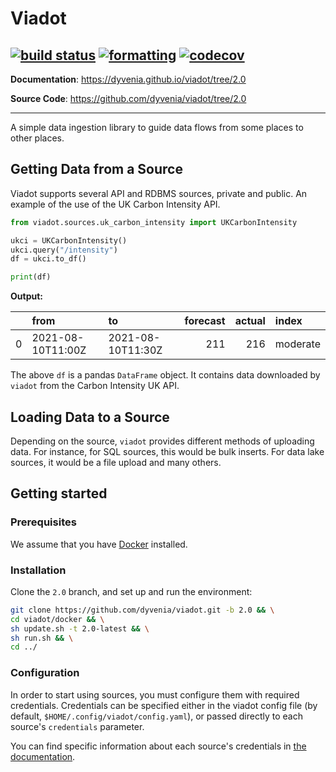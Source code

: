 # Viadot
[![build status](https://github.com/dyvenia/viadot/actions/workflows/build.yml/badge.svg)](https://github.com/dyvenia/viadot/actions/workflows/build.yml)
[![formatting](https://img.shields.io/badge/code%20style-black-000000.svg)](https://github.com/psf/black)
[![codecov](https://codecov.io/gh/Trymzet/dyvenia/branch/main/graph/badge.svg?token=k40ALkXbNq)](https://codecov.io/gh/Trymzet/dyvenia)
---

**Documentation**: <a href="https://dyvenia.github.io/viadot/tree/2.0" target="_blank">https://dyvenia.github.io/viadot/tree/2.0</a>

**Source Code**: <a href="https://github.com/dyvenia/viadot/tree/2.0" target="_blank">https://github.com/dyvenia/viadot/tree/2.0</a>

---

A simple data ingestion library to guide data flows from some places to other places.

## Getting Data from a Source

Viadot supports several API and RDBMS sources, private and public. An example of the use of the UK Carbon Intensity API.

```python
from viadot.sources.uk_carbon_intensity import UKCarbonIntensity

ukci = UKCarbonIntensity()
ukci.query("/intensity")
df = ukci.to_df()

print(df)
```

**Output:**

|      | from              | to                | forecast | actual | index    |
| ---: | :---------------- | :---------------- | -------: | -----: | :------- |
|    0 | 2021-08-10T11:00Z | 2021-08-10T11:30Z |      211 |    216 | moderate |

The above `df` is a pandas `DataFrame` object. It contains data downloaded by `viadot` from the Carbon Intensity UK API.

## Loading Data to a Source
Depending on the source, `viadot` provides different methods of uploading data. For instance, for SQL sources, this would be bulk inserts. For data lake sources, it would be a file upload and many others.

## Getting started
### Prerequisites
We assume that you have [Docker](https://www.docker.com/) installed.

### Installation
Clone the `2.0` branch, and set up and run the environment:
  ```sh
  git clone https://github.com/dyvenia/viadot.git -b 2.0 && \
  cd viadot/docker && \
  sh update.sh -t 2.0-latest && \
  sh run.sh && \
  cd ../
  ```

### Configuration
In order to start using sources, you must configure them with required credentials. Credentials can be specified either in the viadot config file (by default, `$HOME/.config/viadot/config.yaml`), or passed directly to each source's `credentials` parameter.

You can find specific information about each source's credentials in [the documentation](https://dyvenia.github.io/viadot/references/sql_sources/).